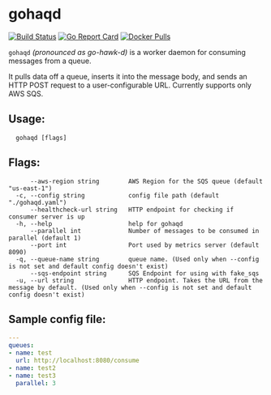# gohaqd

[![Build Status](https://travis-ci.org/Codigami/gohaqd.svg?branch=master)](https://travis-ci.org/Codigami/gohaqd)
[![Go Report Card](https://goreportcard.com/badge/github.com/Codigami/gohaqd)](https://goreportcard.com/report/github.com/Codigami/gohaqd)
[![Docker Pulls](https://img.shields.io/docker/pulls/crowdfire/gohaqd.svg)](https://hub.docker.com/r/Crowdfire/gohaqd)

`gohaqd` _(pronounced as go-hawk-d)_ is a worker daemon for consuming messages from a queue.

It pulls data off a queue, inserts it into the message body, and sends an HTTP POST request to a user-configurable URL. Currently supports only AWS SQS.

## Usage:
```
  gohaqd [flags]
```
## Flags:
```
      --aws-region string        AWS Region for the SQS queue (default "us-east-1")
  -c, --config string            config file path (default "./gohaqd.yaml")
      --healthcheck-url string   HTTP endpoint for checking if consumer server is up
  -h, --help                     help for gohaqd
      --parallel int             Number of messages to be consumed in parallel (default 1)
      --port int                 Port used by metrics server (default 8090)
  -q, --queue-name string        queue name. (Used only when --config is not set and default config doesn't exist)
      --sqs-endpoint string      SQS Endpoint for using with fake_sqs
  -u, --url string               HTTP endpoint. Takes the URL from the message by default. (Used only when --config is not set and default config doesn't exist)
```

## Sample config file:
```yaml
---
queues:
- name: test
  url: http://localhost:8080/consume
- name: test2
- name: test3
  parallel: 3
```
